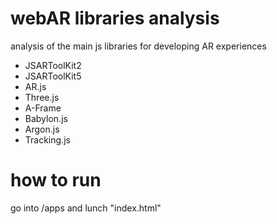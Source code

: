 # webAR libraries analysis
analysis of the main js libraries for developing AR experiences
- JSARToolKit2
- JSARToolKit5
- AR.js
- Three.js
- A-Frame
- Babylon.js
- Argon.js
- Tracking.js

# how to run
go into /apps and lunch "index.html"
